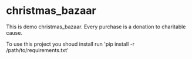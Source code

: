 # christmas_bazaar

This is demo christmas_bazaar. Every purchase is a donation to charitable cause.

To use this project you shoud install run 'pip install -r /path/to/requirements.txt'